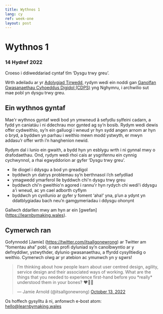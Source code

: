 ```yaml
---
title: Wythnos 1
lang: cy
ref: week-one
layout: post
---
```


# Wythnos 1
### 14 Hydref 2022

Croeso i ddiweddariad cyntaf tîm ‘Dysgu trwy greu’. 

Wrth adeiladu ar yr [Adolygiad Tirwedd](https://digitalpublicservices.gov.wales/our-work/completed-projects/digital-landscape-review/), rydym wedi ein noddi gan [Ganolfan Gwasanaethau Cyhoeddus Digidol (CDPS)](https://gwasanaethaucyhoeddusdigidol.llyw.cymru/?_gl=1*1cktk80*_ga*MTIyODIzMDg1Mi4xNjYyOTg5OTUy*_ga_HKYTNYNSKE*MTY2NjAxNDkxNC4yNi4xLjE2NjYwMTQ5MTQuMC4wLjA.) yng Nghymru, i archwilio sut mae pobl yn dysgu trwy greu. 

## Ein wythnos gyntaf

Mae'r wythnos gyntaf wedi bod yn ymwneud â sefydlu sylfeini cadarn, a fydd yn caniatáu i ni ddechrau mor gynted ag sy’n bosib. Rydym wedi dewis offer cydweithio, sy’n ein galluogi i wneud yr hyn sydd angen arnom ar hyn o bryd, a byddwn yn parhau i weithio mewn modd ystwyth, er mwyn addasu’r offer wrth i’n hanghenion newid. 

Rydym dal i lunio ein gwaith, a bydd hyn yn esblygu wrth i ni gynnal mwy o drafodaethau. Ond, rydym wedi rhoi cais ar ysgrifennu ein cynnig cychwynnol, a rhai egwyddorion ar gyfer ‘Dysgu trwy greu’. 

* lle diogel i ddysgu a bod yn greadigol
* byddwch yn datrys problemau sy’n berthnasol i’ch sefydliad
* ymagwedd ymarferol lle byddwch chi'n dysgu trwy greu
* byddwch chi'n gweithio'n agored i rannu'r hyn rydych chi wedi'i ddysgu a'i wneud, ac yn cael adborth cyflym
* byddwch yn cynllunio ar gyfer y foment ‘aha!’ yna, p’un a ydynt yn ddatblygiadau bach neu’n gamgymeriadau i ddysgu ohonynt


Gallwch ddarllen mwy am hyn ar ein [gwefan] (https://learnbymaking.wales).

## Cymerwch ran

Gofynnodd [Jamie] (https://twitter.com/itsallgonewrong) ar Twitter am “fomentau aha” pobl, o ran profi dyluniad sy’n canolbwyntio ar y defnyddiwr, ystwythder, dylunio gwasanaethau, a ffyrdd cysylltiedig o weithio. Cymerwch olwg ar yr atebion ac ymunwch yn y sgwrs! 

<blockquote class="twitter-tweet"><p lang="en" dir="ltr">I’m thinking about how people learn about user centred design, agility, service design and their associated ways of working. What are the things that you needed to experience first-hand before you *really* understood them in your bones? ❤️🦴🙏</p>&mdash; Jamie Arnold (@itsallgonewrong) <a href="https://twitter.com/itsallgonewrong/status/1580493265769402371?ref_src=twsrc%5Etfw">October 13, 2022</a></blockquote> <script async src="https://platform.twitter.com/widgets.js" charset="utf-8"></script>

Os hoffech gysylltu â ni, anfonwch e-bost atom: hello@learnbymaking.wales
